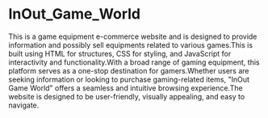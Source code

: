 # InOut_Game_World
This is a game equipment e-commerce website and is designed to provide information and possibly sell equipments related to various games.This is built using HTML for structures, CSS for styling, and JavaScript for interactivity and functionality.With a broad range of gaming equipment, this platform serves as a one-stop destination for gamers.Whether users are seeking information or looking to purchase gaming-related items, "InOut Game World" offers a seamless and intuitive browsing experience.The website is designed to be user-friendly, visually appealing, and easy to navigate.
